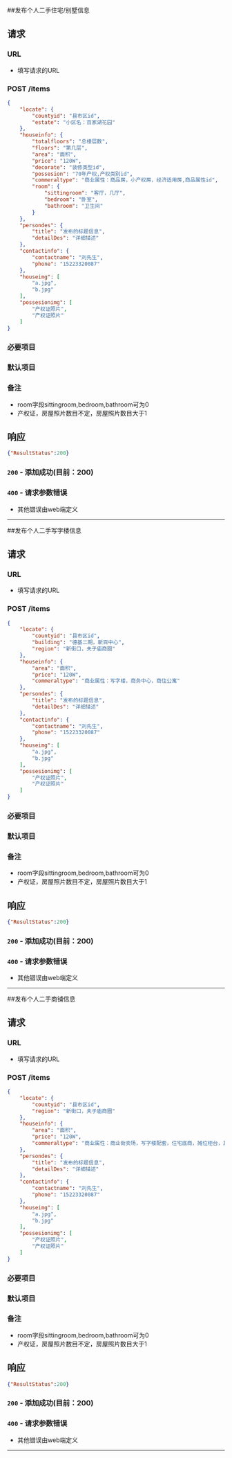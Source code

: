 ##发布个人二手住宅/别墅信息
## 请求
###	URL

+ 填写请求的URL

### POST /items
```json
{
    "locate": {
        "countyid": "县市区id",
        "estate": "小区名：百家湖花园"
    },
    "houseinfo": {
        "totalfloors": "总楼层数",
        "floors": "第几层",
        "area": "面积",
        "price": "120W",
        "decorate": "装修类型id",
        "possesion": "70年产权,产权类别id",
        "commeraltype": "商业属性：商品房，小产权房，经济适用房,商品属性id",
        "room": {
            "sittingroom": "客厅，几厅",
            "bedroom": "卧室",
            "bathroom": "卫生间"
        }
    },
    "persondes": {
        "title": "发布的标题信息",
        "detailDes": "详细描述"
    },
    "contactinfo": {
        "contactname": "刘先生",
        "phone": "15223320087"
    },
    "houseimg": [
        "a.jpg",
        "b.jpg"
    ],
    "possesionimg": [
        "产权证照片",
        "产权证照片"
    ]
}
```
### 必要项目

### 默认项目


### 备注

* room字段sittingroom,bedroom,bathroom可为0
* 产权证，房屋照片数目不定，房屋照片数目大于1

## 响应

```json
{"ResultStatus":200}
```

### `200` - 添加成功(目前：200)

### `400` - 请求参数错误
+ 其他错误由web端定义

********************

##发布个人二手写字楼信息
## 请求
###	URL

+ 填写请求的URL

### POST /items
```json
{
    "locate": {
        "countyid": "县市区id",
        "building": "德基二期，新百中心",
        "region": "新街口，夫子庙商圈"
    },
    "houseinfo": {
        "area": "面积",
        "price": "120W",
        "commeraltype": "商业属性：写字楼，商务中心，商住公寓"
    },
    "persondes": {
        "title": "发布的标题信息",
        "detailDes": "详细描述"
    },
    "contactinfo": {
        "contactname": "刘先生",
        "phone": "15223320087"
    },
    "houseimg": [
        "a.jpg",
        "b.jpg"
    ],
    "possesionimg": [
        "产权证照片",
        "产权证照片"
    ]
}
```
### 必要项目

### 默认项目


### 备注

* room字段sittingroom,bedroom,bathroom可为0
* 产权证，房屋照片数目不定，房屋照片数目大于1

## 响应

```json
{"ResultStatus":200}
```

### `200` - 添加成功(目前：200)

### `400` - 请求参数错误
+ 其他错误由web端定义

********************

##发布个人二手商铺信息
## 请求
###	URL

+ 填写请求的URL

### POST /items
```json
{
    "locate": {
        "countyid": "县市区id",
        "region": "新街口，夫子庙商圈"
    },
    "houseinfo": {
        "area": "面积",
        "price": "120W",
        "commeraltype": "商业属性：商业街卖场，写字楼配套，住宅底商，摊位柜台，其他"
    },
    "persondes": {
        "title": "发布的标题信息",
        "detailDes": "详细描述"
    },
    "contactinfo": {
        "contactname": "刘先生",
        "phone": "15223320087"
    },
    "houseimg": [
        "a.jpg",
        "b.jpg"
    ],
    "possesionimg": [
        "产权证照片",
        "产权证照片"
    ]
}
```
### 必要项目

### 默认项目


### 备注

* room字段sittingroom,bedroom,bathroom可为0
* 产权证，房屋照片数目不定，房屋照片数目大于1

## 响应

```json
{"ResultStatus":200}
```

### `200` - 添加成功(目前：200)

### `400` - 请求参数错误
+ 其他错误由web端定义

********************
